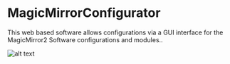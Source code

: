 # MagicMirrorConfigurator
This web based software allows configurations via a GUI interface for the MagicMirror2 Software configurations and modules..

![alt text](https://goo.gl/5xDfcW.qr)
